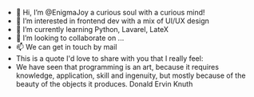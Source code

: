 - 👋 Hi, I’m @EnigmaJoy a curious soul with a curious mind!
- 👀 I’m interested in frontend dev with a mix of UI/UX design 
- 🌱 I’m currently learning Python, Lavarel, LateX
- 💞️ I’m looking to collaborate on ...
- 📫 We can get in touch by mail
- This is a quote I'd love to share with you that I really feel:
- We have seen that programming is an art,
because it requires knowledge, application, skill and ingenuity,
but mostly because of the beauty of the objects it produces.
Donald Ervin Knuth
<!---
EnigmaJoy/EnigmaJoy is a ✨ special ✨ repository because its `README.md` (this file) appears on your GitHub profile.
You can click the Preview link to take a look at your changes.
--->
